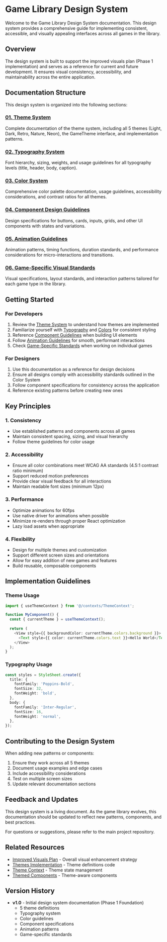 # Game Library Design System

Welcome to the Game Library Design System documentation. This design system provides a comprehensive guide for implementing consistent, accessible, and visually appealing interfaces across all games in the library.

## Overview

The design system is built to support the improved visuals plan (Phase 1 implementation) and serves as a reference for current and future development. It ensures visual consistency, accessibility, and maintainability across the entire application.

## Documentation Structure

This design system is organized into the following sections:

### [01. Theme System](./01-themes.md)
Complete documentation of the theme system, including all 5 themes (Light, Dark, Retro, Nature, Neon), the GameTheme interface, and implementation patterns.

### [02. Typography System](./02-typography.md)
Font hierarchy, sizing, weights, and usage guidelines for all typography levels (title, header, body, caption).

### [03. Color System](./03-colors.md)
Comprehensive color palette documentation, usage guidelines, accessibility considerations, and contrast ratios for all themes.

### [04. Component Design Guidelines](./04-components.md)
Design specifications for buttons, cards, inputs, grids, and other UI components with states and variations.

### [05. Animation Guidelines](./05-animations.md)
Animation patterns, timing functions, duration standards, and performance considerations for micro-interactions and transitions.

### [06. Game-Specific Visual Standards](./06-game-visuals.md)
Visual specifications, layout standards, and interaction patterns tailored for each game type in the library.

## Getting Started

### For Developers

1. Review the [Theme System](./01-themes.md) to understand how themes are implemented
2. Familiarize yourself with [Typography](./02-typography.md) and [Colors](./03-colors.md) for consistent styling
3. Reference [Component Guidelines](./04-components.md) when building UI elements
4. Follow [Animation Guidelines](./05-animations.md) for smooth, performant interactions
5. Check [Game-Specific Standards](./06-game-visuals.md) when working on individual games

### For Designers

1. Use this documentation as a reference for design decisions
2. Ensure all designs comply with accessibility standards outlined in the Color System
3. Follow component specifications for consistency across the application
4. Reference existing patterns before creating new ones

## Key Principles

### 1. Consistency
- Use established patterns and components across all games
- Maintain consistent spacing, sizing, and visual hierarchy
- Follow theme guidelines for color usage

### 2. Accessibility
- Ensure all color combinations meet WCAG AA standards (4.5:1 contrast ratio minimum)
- Support reduced motion preferences
- Provide clear visual feedback for all interactions
- Maintain readable font sizes (minimum 12px)

### 3. Performance
- Optimize animations for 60fps
- Use native driver for animations when possible
- Minimize re-renders through proper React optimization
- Lazy load assets when appropriate

### 4. Flexibility
- Design for multiple themes and customization
- Support different screen sizes and orientations
- Allow for easy addition of new games and features
- Build reusable, composable components

## Implementation Guidelines

### Theme Usage

```typescript
import { useThemeContext } from '@/contexts/ThemeContext';

function MyComponent() {
  const { currentTheme } = useThemeContext();
  
  return (
    <View style={{ backgroundColor: currentTheme.colors.background }}>
      <Text style={{ color: currentTheme.colors.text }}>Hello World</Text>
    </View>
  );
}
```

### Typography Usage

```typescript
const styles = StyleSheet.create({
  title: {
    fontFamily: 'Poppins-Bold',
    fontSize: 32,
    fontWeight: 'bold',
  },
  body: {
    fontFamily: 'Inter-Regular',
    fontSize: 16,
    fontWeight: 'normal',
  },
});
```

## Contributing to the Design System

When adding new patterns or components:

1. Ensure they work across all 5 themes
2. Document usage examples and edge cases
3. Include accessibility considerations
4. Test on multiple screen sizes
5. Update relevant documentation sections

## Feedback and Updates

This design system is a living document. As the game library evolves, this documentation should be updated to reflect new patterns, components, and best practices.

For questions or suggestions, please refer to the main project repository.

## Related Resources

- [Improved Visuals Plan](../plans/improved-visuals.md) - Overall visual enhancement strategy
- [Themes Implementation](../../constants/Themes.ts) - Theme definitions code
- [Theme Context](../../contexts/ThemeContext.tsx) - Theme state management
- [Themed Components](../../components/Themed.tsx) - Theme-aware components

## Version History

- **v1.0** - Initial design system documentation (Phase 1 Foundation)
  - 5 theme definitions
  - Typography system
  - Color guidelines
  - Component specifications
  - Animation patterns
  - Game-specific standards
